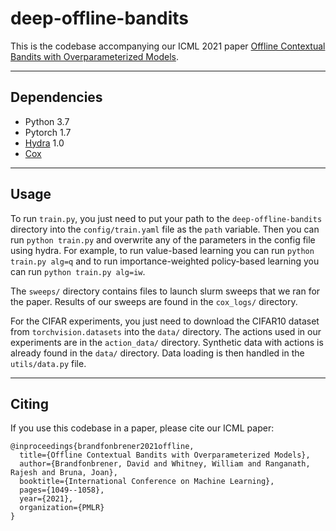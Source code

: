 # deep-offline-bandits

This is the codebase accompanying our ICML 2021 paper [Offline Contextual Bandits with Overparameterized Models](https://arxiv.org/pdf/2006.15368.pdf).

---

## Dependencies

- Python 3.7
- Pytorch 1.7
- [Hydra](https://hydra.cc/) 1.0
- [Cox](https://cox.readthedocs.io/en/latest/) 

---

## Usage

To run `train.py`, you just need to put your path to the `deep-offline-bandits` directory into the `config/train.yaml` file as the `path` variable. Then you can run `python train.py` and overwrite any of the parameters in the config file using hydra. For example, to run value-based learning you can run `python train.py alg=q` and to run importance-weighted policy-based learning you can run `python train.py alg=iw`.

The `sweeps/` directory contains files to launch slurm sweeps that we ran for the paper. Results of our sweeps are found in the `cox_logs/` directory. 

For the CIFAR experiments, you just need to download the CIFAR10 dataset from `torchvision.datasets` into the `data/` directory. The actions used in our experiments are in the `action_data/` directory. Synthetic data with actions is already found in the `data/` directory. Data loading is then handled in the `utils/data.py` file. 

---
## Citing

If you use this codebase in a paper, please cite our ICML paper:

```
@inproceedings{brandfonbrener2021offline,
  title={Offline Contextual Bandits with Overparameterized Models},
  author={Brandfonbrener, David and Whitney, William and Ranganath, Rajesh and Bruna, Joan},
  booktitle={International Conference on Machine Learning},
  pages={1049--1058},
  year={2021},
  organization={PMLR}
}
```